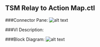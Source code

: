 ## **TSM Relay to Action Map.ctl**
###Connector Pane:
![alt text](/Instrument%20Control/Relay/Pin%20Map/TSM%20Relay%20to%20Action%20Map.ctlc.png "TSM Relay to Action Map.ctl connector pane")

###VI Description:


###Block Diagram:
![alt text](/Instrument%20Control/Relay/Pin%20Map/TSM%20Relay%20to%20Action%20Map.ctld.png "TSM Relay to Action Map.ctl block diagram")
